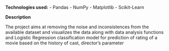 **Technologies used:** 
    - Pandas
    - NumPy
    - Matplotlib
    - Scikit-Learn

**Description**

The project aims at removing the noise and inconsistences from the available dataset and visualizes the data along with data analysis functions and Logistic Regression classification model for prediction of rating of a movie based on the history of cast, director’s parameter
